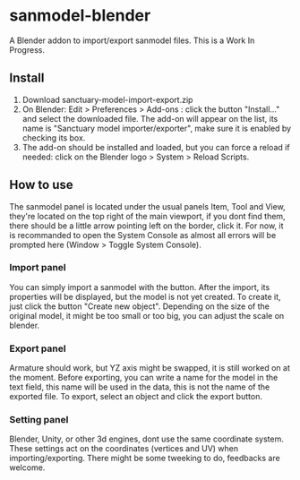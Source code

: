 # sanmodel-blender
A Blender addon to import/export sanmodel files. This is a Work In Progress. 

## Install
1. Download sanctuary-model-import-export.zip
2. On Blender: Edit > Preferences > Add-ons : click the button "Install..." and select the downloaded file. The add-on will appear on the list, its name is "Sanctuary model importer/exporter", make sure it is enabled by checking its box.
3. The add-on should be installed and loaded, but you can force a reload if needed: click on the Blender logo > System > Reload Scripts.

## How to use
The sanmodel panel is located under the usual panels Item, Tool and View, they're located on the top right of the main viewport, if you dont find them, there should be a little arrow pointing left on the border, click it.  For now, it is recommanded to open the System Console as almost all errors will be prompted here (Window > Toggle System Console).

### Import panel
You can simply import a sanmodel with the button.
After the import, its properties will be displayed, but the model is not yet created. To create it, just click the button "Create new object". Depending on the size of the original model, it might be too small or too big, you can adjust the scale on blender. 

### Export panel
Armature should work, but YZ axis might be swapped, it is still worked on at the moment.
Before exporting, you can write a name for the model in the text field, this name will be used in the data, this is not the name of the exported file. To export, select an object and click the export button.

### Setting panel
Blender, Unity, or other 3d engines, dont use the same coordinate system. These settings act on the coordinates (vertices and UV) when importing/exporting. There might be some tweeking to do, feedbacks are welcome.
